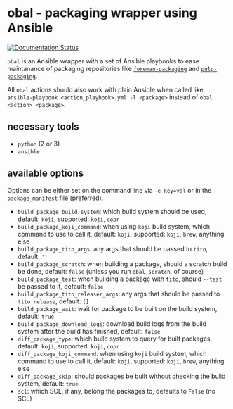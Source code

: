 # obal - packaging wrapper using Ansible

[![Documentation Status](https://readthedocs.org/projects/obal/badge/?version=latest)](https://obal.readthedocs.io/en/latest/)

`obal` is an Ansible wrapper with a set of Ansible playbooks to ease maintanance of packaging repositories like [`foreman-packaging`](https://github.com/theforeman/foreman-packaging) and [`pulp-packaging`](https://github.com/pulp/pulp-packaging).

All `obal` actions should also work with plain Ansible when called like `ansible-playbook <action_playbook>.yml -l <package>` instead of `obal <action> <package>`.

## necessary tools

- `python` (2 or 3)
- `ansible`

## available options

Options can be either set on the command line via `-e key=val` or in the `package_manifest` file (preferred).

* `build_package_build_system`: which build system should be used, default: `koji`, supported: `koji`, `copr`
* `build_package_koji_command`: when using `koji` build system, which command to use to call it, default: `koji`, supported: `koji`, `brew`, anything else
* `build_package_tito_args`: any args that should be passed to `tito`, default: `''`
* `build_package_scratch`: when building a package, should a scratch build be done, default: `false` (unless you run `obal scratch`, of course)
* `build_package_test`: when building a package with `tito`, should `--test` be passed to it, default: `false`
* `build_package_tito_releaser_args`: any args that should be passed to `tito release`, default: `[]`
* `build_package_wait`: wait for package to be built on the build system, default: `true`
* `build_package_download_logs`: download build logs from the build system after the build has finished, default: `false`
* `diff_package_type`: which build system to query for built packages, default: `koji`, supported: `koji`, `copr`
* `diff_package_koji_command`: when using `koji` build system, which command to use to call it, default: `koji`, supported: `koji`, `brew`, anything else
* `diff_package_skip`: should packages be built without checking the build system, default: `true`
* `scl`: which SCL, if any, belong the packages to, defaults to `False` (no SCL)
